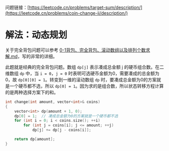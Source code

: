 问题链接：[https://leetcode.cn/problems/target-sum/description/](https://leetcode.cn/problems/coin-change-ii/description/)

# 解法：动态规划

关于完全背包问题可以参考 [0-1背包、完全背包、滚动数组以及排列个数求解.md](https://github.com/SakuraMayAi/Tricks-of-Programming/blob/main/Data%20Structure/0-1%E8%83%8C%E5%8C%85%E3%80%81%E5%AE%8C%E5%85%A8%E8%83%8C%E5%8C%85%E3%80%81%E6%BB%9A%E5%8A%A8%E6%95%B0%E7%BB%84%E4%BB%A5%E5%8F%8A%E6%8E%92%E5%88%97%E4%B8%AA%E6%95%B0%E6%B1%82%E8%A7%A3.md)，写的非常的详细。

此题就是经典的完全背包问题。数组 `dp[j]` 表示凑成总金额 j 的硬币组合数。在二维数组 `dp` 中，当 `i = 0`，`j = 0` 时表明可选硬币金额为0，需要凑成的总金额为0，故 `dp[0][0] = 1`。转变到一维的滚动数组 `dp` 时，要凑成总金额为0的方案就是一个硬币都不选，所以 `dp[0] = 1`。因为求的是组合数，所以状态转移方程计算的是两种选择方案下的和。

```cpp
int change(int amount, vector<int>& coins)
{
    vector<int> dp(amount + 1, 0);
    dp[0] = 1;	// 凑成总金额为0的方案就是一个硬币都不选
    for (int i = 0; i < coins.size(); ++i)
        for (int j = coins[i]; j <= amount; ++j)
            dp[j] += dp[j - coins[i]];

    return dp[amount];
}
```
